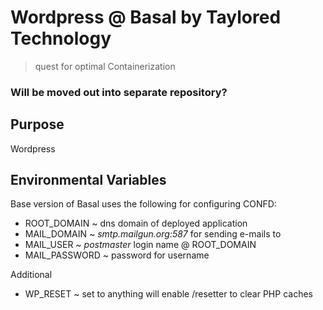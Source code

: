 # Wordpress @ Basal by Taylored Technology
> quest for optimal Containerization

### Will be moved out into separate repository?

## Purpose
Wordpress

## Environmental Variables
Base version of Basal uses the following for configuring CONFD:
- ROOT_DOMAIN ~ dns domain of deployed application
- MAIL_DOMAIN ~ *smtp.mailgun.org:587* for sending e-mails to
- MAIL_USER   ~ *postmaster* login name @ ROOT_DOMAIN
- MAIL_PASSWORD ~ password for username

Additional
- WP_RESET ~ set to anything will enable /resetter to clear PHP caches
